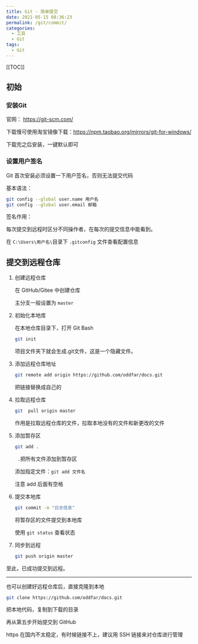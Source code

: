 ```yaml
---
title: Git - 简单提交
date: 2021-05-15 08:36:23
permalink: /git/commit/
categories: 
  - 工具
  - Git
tags: 
  - Git
---
```


[[TOC]]


## 初始

### 安装Git

官网： https://git-scm.com/

下载慢可使用淘宝镜像下载：https://npm.taobao.org/mirrors/git-for-windows/

下载完之后安装，一键默认即可



### 设置用户签名

Git 首次安装必须设置一下用户签名，否则无法提交代码

基本语法：

```sh
git config --global user.name 用户名
git config --global user.email 邮箱
```

签名作用：

每次提交到远程时区分不同操作者，在每次的提交信息中能看到。

在 `C:\Users\用户名\`目录下 `.gitconfig` 文件查看配置信息

## 提交到远程仓库

1. 创建远程仓库

   在 GitHub/Gitee 中创建仓库

   主分支一般设置为 `master`

2. 初始化本地库

   在本地仓库目录下，打开 Git Bash 

   ```sh
   git init
   ```
   项目文件夹下就会生成.git文件，这是一个隐藏文件。

3. 添加远程仓库地址

   ```sh
   git remote add origin https://github.com/oddfar/docs.git
   ```

   把链接替换成自己的

4. 拉取远程仓库

   ```sh
   git  pull origin master
   ```
   作用是拉取远程仓库的文件，拉取本地没有的文件和新更改的文件

5. 添加暂存区

   ```sh
   git add .
   ```

   ` .`把所有文件添加到暂存区

   添加指定文件：`git add 文件名`

   注意 add 后面有空格

6. 提交本地库

   ```sh
   git commit -m "日志信息"
   ```

   将暂存区的文件提交到本地库

   使用 `git status` 查看状态

7. 同步到远程

   ```sh
   git push origin master
   ```
   



至此，已成功提交到远程。

---

也可以创建好远程仓库后，直接克隆到本地

```sh
git clone https://github.com/oddfar/docs.git
```

把本地代码，复制到下载的目录

再从第五步开始提交到 GitHub

https 在国内不太稳定，有时候链接不上，建议用 SSH 链接来对仓库进行管理

